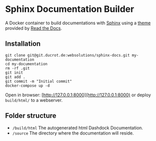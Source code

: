 # Sphinx Documentation Builder

A Docker container to build documentations with [Sphinx](http://sphinx-doc.org) 
using a [theme](https://github.com/readthedocs/sphinx_rtd_theme) 
provided by [Read the Docs](https://readthedocs.org).

## Installation

```console
git clone git@git.ducrot.de:websolutions/sphinx-docs.git my-documentation
cd my-documentation
rm -rf .git
git init
git add .
git commit -m "Initial commit"
docker-compose up -d
```

Open in browser: [http://127.0.0.1:8000](http://127.0.0.1:8000) or deploy `build/html/` to a webserver.

## Folder structure

- ``/build/html`` The autogenerated html Dashdock Documentation.
- ``/source`` The directory where the documentation will reside.

